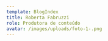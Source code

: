 ```yaml
---
template: BlogIndex
title: Roberta Fabruzzi
role: Produtora de conteúdo
avatar: /images/uploads/foto-1-.png
---
```


